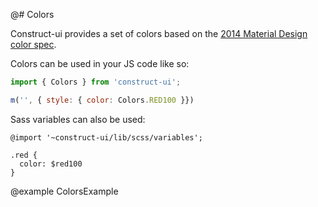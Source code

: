 @# Colors

Construct-ui provides a set of colors based on the <a href="https://material.io/design/color/the-color-system.html#tools-for-picking-colors">2014 Material Design color spec</a>. 

Colors can be used in your JS code like so:

```javascript
import { Colors } from 'construct-ui'; 

m('', { style: { color: Colors.RED100 }})
```

Sass variables can also be used:

<pre><code class="css">@import '~construct-ui/lib/scss/variables';

.red {
  color: $red100
}
</code></pre>

@example ColorsExample
